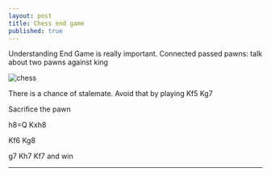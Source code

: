 ```yaml
---
layout: post
title: Chess end game
published: true
---
```


Understanding End Game is really important.
Connected passed pawns: talk about two pawns against king

![chess](https://lh4.googleusercontent.com/-1IBGnbA-apY/VDpjfA6HvxI/AAAAAAAAAIU/aoWcNNAD2oU/w484-h478-no/chess.JPG)

There is a chance of stalemate. Avoid that by playing
Kf5 Kg7

Sacrifice the pawn

h8=Q Kxh8

Kf6 Kg8

g7 Kh7
Kf7 and win

-------------------------------------